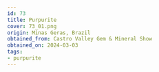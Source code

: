 ```yaml
---
id: 73
title: Purpurite
cover: 73_01.png
origin: Minas Geras, Brazil
obtained_from: Castro Valley Gem & Mineral Show
obtained_on: 2024-03-03
tags:
- purpurite
---
```

